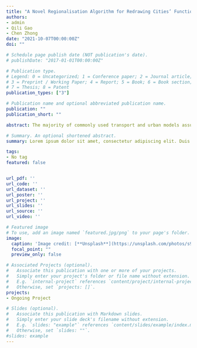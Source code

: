 ```yaml
---
title: "A Novel Regionalisation Algorithm for Redrawing Cities’ Functional Boundary within Mega-city Region (working paper)"
authors:
- admin
- Qili Gao
- Chen Zhong
date: "2021-10-07T00:00:00Z"
doi: ""

# Schedule page publish date (NOT publication's date).
# publishDate: "2017-01-01T00:00:00Z"

# Publication type.
# Legend: 0 = Uncategorized; 1 = Conference paper; 2 = Journal article;
# 3 = Preprint / Working Paper; 4 = Report; 5 = Book; 6 = Book section;
# 7 = Thesis; 8 = Patent
publication_types: ["3"]

# Publication name and optional abbreviated publication name.
publication: ""
publication_short: ""

abstract: The majority of commonly used transport and urban models assumes that flows of people follow a spatial distribution with a distance decay from urban centres to the periphery. Moreover, spatial heterogeneity exists across cities in this distribution due to administrative boundaries, transport linkage, jobs and housing balance, and other complicated urban contexts. When detecting the functional boundary between cities, the current network analysis and most community detection methods focus on the strength of local linkages between particular zones but overlook the reasonability for distributing trips in a global sight. Moreover, considering the inter-city flow is usually tiny (10% or less) in overall flows, which may fail to support planners and policymakers appropriately. Taking the cell phone data in a typical metropolitan region (Shenzhen-Dongguan-Huizhou) in China as a case study, we found that constrained the administrative boundaries, modifying the spatial interaction model (SIM) by dividing one regional-size 'global model' into several city-level sub-SIM models can significantly improve the goodness of fitting of travel flows, which is called modular spatial interaction model (MSIM). The paper proposed a novel regionalisation algorithm that re-assigned zones’ belonging of cities by searching for the best partition with the best goodness of fitting in MSIM. This algorithm is not only more sensitive for cross-boundary trips, and this algorithm can reflect the dynamic change of cities' functional boundaries by fitting cross-boundary trips into global trip distribution. The result shows that only a few zones within the SDH area are different from their administrative boundary at the current time point. Moreover, the results also suggest more zones are potentially staggered between Dongguan and Huizhou cities in future. These empirical-based results can help the governments and planners to understand the spatial structure in mega city-region and support their urban integration policy.

# Summary. An optional shortened abstract.
summary: Lorem ipsum dolor sit amet, consectetur adipiscing elit. Duis posuere tellus ac convallis placerat. Proin tincidunt magna sed ex sollicitudin condimentum.

tags:
- No tag
featured: false


url_pdf: ''
url_code: ''
url_dataset: ''
url_poster: ''
url_project: ''
url_slides: ''
url_source: ''
url_video: ''

# Featured image
# To use, add an image named `featured.jpg/png` to your page's folder. 
image:
  caption: 'Image credit: [**Unsplash**](https://unsplash.com/photos/s9CC2SKySJM)'
  focal_point: ""
  preview_only: false

# Associated Projects (optional).
#   Associate this publication with one or more of your projects.
#   Simply enter your project's folder or file name without extension.
#   E.g. `internal-project` references `content/project/internal-project/index.md`.
#   Otherwise, set `projects: []`.
projects:
- Ongoing Project

# Slides (optional).
#   Associate this publication with Markdown slides.
#   Simply enter your slide deck's filename without extension.
#   E.g. `slides: "example"` references `content/slides/example/index.md`.
#   Otherwise, set `slides: ""`.
#slides: example
---
```

